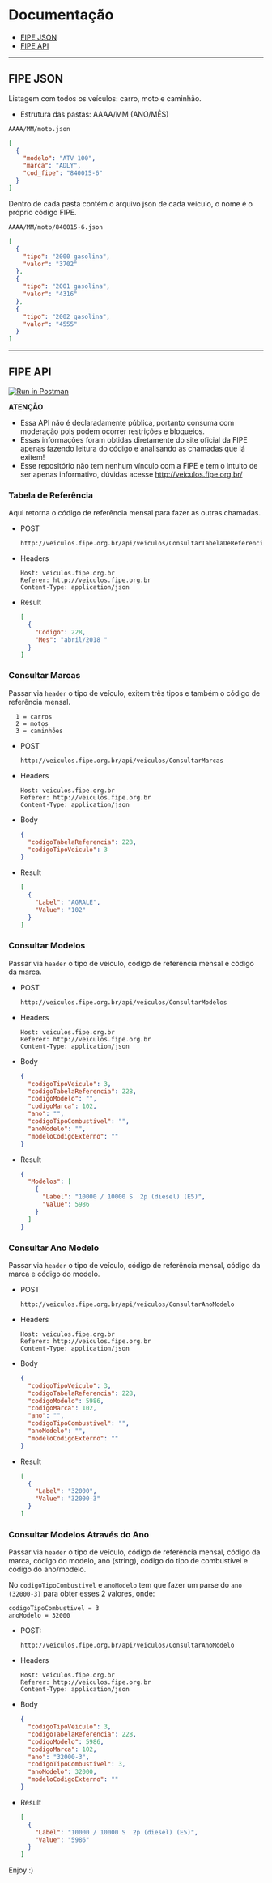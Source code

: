 # Documentação
- [FIPE JSON](#fipe-json)
- [FIPE API](#fipe-api)

---

## FIPE JSON

Listagem com todos os veículos: carro, moto e caminhão.

- Estrutura das pastas: AAAA/MM (ANO/MÊS)

```
AAAA/MM/moto.json
```

```json
[
  {
    "modelo": "ATV 100",
    "marca": "ADLY",
    "cod_fipe": "840015-6"
  }
]
```

Dentro de cada pasta contém o arquivo json de cada veículo, o nome é o próprio código FIPE.

```
AAAA/MM/moto/840015-6.json
```

```json
[
  {
    "tipo": "2000 gasolina",
    "valor": "3702"
  },
  {
    "tipo": "2001 gasolina",
    "valor": "4316"
  },
  {
    "tipo": "2002 gasolina",
    "valor": "4555"
  }
]
```

---


## FIPE API


[![Run in Postman](https://run.pstmn.io/button.svg)](https://app.getpostman.com/run-collection/850a98a74ef2f76f18ec#?env%5Bwgenial-opensource%5D=W10=)

  **ATENÇÃO**
  - Essa API não é declaradamente pública, portanto consuma com moderação pois podem ocorrer restrições e bloqueios.
  - Essas informações foram obtidas diretamente do site oficial da FIPE apenas fazendo leitura do código e analisando as chamadas que lá exitem!
  - Esse repositório não tem nenhum vínculo com a FIPE e tem o intuito de ser apenas informativo, dúvidas acesse http://veiculos.fipe.org.br/
  

### Tabela de Referência
  Aqui retorna o código de referência mensal para fazer as outras chamadas.

  - POST
    ```
    http://veiculos.fipe.org.br/api/veiculos/ConsultarTabelaDeReferencia
    ```

  - Headers
    ```
    Host: veiculos.fipe.org.br
    Referer: http://veiculos.fipe.org.br
    Content-Type: application/json
    ```

  - Result
    ```json
    [
      {
        "Codigo": 228,
        "Mes": "abril/2018 "
      }
    ]
    ```

### Consultar Marcas
  Passar via ```header``` o tipo de veículo, exitem três tipos e também o código de referência mensal.
  ```
    1 = carros
    2 = motos
    3 = caminhões
  ```

  - POST
    ```
    http://veiculos.fipe.org.br/api/veiculos/ConsultarMarcas
    ```

  - Headers
    ```
    Host: veiculos.fipe.org.br
    Referer: http://veiculos.fipe.org.br
    Content-Type: application/json
    ```

  - Body
    ```json
    {
      "codigoTabelaReferencia": 228,
      "codigoTipoVeiculo": 3
    }
    ```

  - Result
    ```json
    [
      {
        "Label": "AGRALE",
        "Value": "102"
      }
    ]
    ```


### Consultar Modelos
  Passar via ```header``` o tipo de veículo, código de referência mensal e código da marca.

  - POST
    ```
    http://veiculos.fipe.org.br/api/veiculos/ConsultarModelos
    ```

  - Headers
    ```
    Host: veiculos.fipe.org.br
    Referer: http://veiculos.fipe.org.br
    Content-Type: application/json
    ```

  - Body
    ```json
    {
      "codigoTipoVeiculo": 3,
      "codigoTabelaReferencia": 228,
      "codigoModelo": "",
      "codigoMarca": 102,
      "ano": "",
      "codigoTipoCombustivel": "",
      "anoModelo": "",
      "modeloCodigoExterno": ""
    }
    ```

  - Result
    ```json
    {
      "Modelos": [
        {
          "Label": "10000 / 10000 S  2p (diesel) (E5)",
          "Value": 5986
        }
      ]
    }
    ```

### Consultar Ano Modelo
  Passar via ```header``` o tipo de veículo, código de referência mensal, código da marca e código do modelo.

  - POST
    ```
    http://veiculos.fipe.org.br/api/veiculos/ConsultarAnoModelo
    ```

  - Headers
    ```
    Host: veiculos.fipe.org.br
    Referer: http://veiculos.fipe.org.br
    Content-Type: application/json
    ```

  - Body
    ```json
    {
      "codigoTipoVeiculo": 3,
      "codigoTabelaReferencia": 228,
      "codigoModelo": 5986,
      "codigoMarca": 102,
      "ano": "",
      "codigoTipoCombustivel": "",
      "anoModelo": "",
      "modeloCodigoExterno": ""
    }
    ```

  - Result
    ```json
    [
      {
        "Label": "32000",
        "Value": "32000-3"
      }
    ]
    ```


### Consultar Modelos Através do Ano
  Passar via ```header``` o tipo de veículo, código de referência mensal, código da marca, código do modelo, ano (string), código do tipo de combustível e código do ano/modelo.
  
  No ```codigoTipoCombustivel``` e ```anoModelo``` tem que fazer um parse do ```ano (32000-3)``` para obter esses 2 valores, onde:
  ```
  codigoTipoCombustivel = 3
  anoModelo = 32000
  ```


  - POST:
    ```
    http://veiculos.fipe.org.br/api/veiculos/ConsultarAnoModelo
    ```

  - Headers
    ```
    Host: veiculos.fipe.org.br
    Referer: http://veiculos.fipe.org.br
    Content-Type: application/json
    ```

  - Body
    ```json
    {
      "codigoTipoVeiculo": 3,
      "codigoTabelaReferencia": 228,
      "codigoModelo": 5986,
      "codigoMarca": 102,
      "ano": "32000-3",
      "codigoTipoCombustivel": 3,
      "anoModelo": 32000,
      "modeloCodigoExterno": ""
    }
    ```

  - Result
    ```json
    [
      {
        "Label": "10000 / 10000 S  2p (diesel) (E5)",
        "Value": "5986"
      }
    ]
    ```

Enjoy :)
